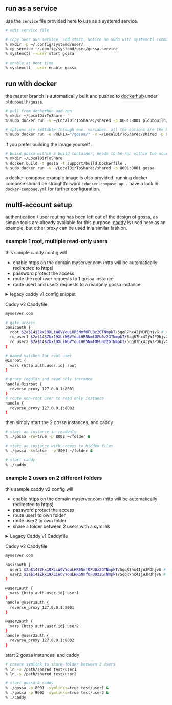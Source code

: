## run as a service

use the `service` file provided here to use as a systemd service.

```sh
# edit service file

# copy over our service, and start. Notice no sudo with systemctl command !
% mkdir -p ~/.config/systemd/user/
% cp service ~/.config/systemd/user/gossa.service
% systemctl --user start gossa

# enable at boot time
% systemctl --user enable gossa
```

## run with docker

the master branch is automatically built and pushed to [dockerhub](https://hub.docker.com/r/pldubouilh/gossa) under `pldubouilh/gossa`.

```sh
# pull from dockerhub and run
% mkdir ~/LocalDirToShare
% sudo docker run -v ~/LocalDirToShare:/shared -p 8001:8001 pldubouilh/gossa

# options are settable through env. variabes. all the options are the build.Dockerfile
% sudo docker run -e PREFIX="/gossa/" -v ~/LocalDirToShare:/shared -p 8001:8001 pldubouilh/gossa
```

if you prefer building the image yourself :

```sh
# build gossa within a build container, needs to be ran within the sources, ../ from here, and run
% mkdir ~/LocalDirToShare
% docker build -t gossa -f support/build.Dockerfile .
% sudo docker run -v ~/LocalDirToShare:/shared -p 8001:8001 gossa
```

a docker-compose example image is also provided. running docker compose should be straightforward : `docker-compose up .` have a look in `docker-compose.yml` for further configuration.

## multi-account setup

authentication / user routing has been left out of the design of gossa, as simple tools are already available for this purpose. [caddy](https://caddyserver.com) is used here as an example, but other proxy can be used in a similar fashion.

### example 1 root, multiple read-only users

this sample caddy config will
 + enable https on the domain myserver.com (http will be automatically redirected to https)
 + password protect the access
 + route the root user requests to 1 gossa instance
 + route user1 and user2 requests to a readonly gossa instance

<details>
  <summary>legacy caddy v1 config snippet</summary>
  
  ```sh
  myserver.com
  
  # proxy regular and read only instance
  proxy /   127.0.0.1:8001
  proxy /ro 127.0.0.1:8002 { without /ro }
  
  # reroute non-root user to read-only
  # cm9... is the output of `printf "root:password" | base64`
  rewrite {
    if {>Authorization} not "Basic cm9vdDpwYXNzd29yZA=="
    to /ro/{path}
  }
  
  # gate access
  basicauth / root     password
  basicauth / ro_user1 passworduser1
  basicauth / ro_user2 passworduser2
  ```
</details>

Caddy v2 Caddyfile

```sh
myserver.com

# gate access
basicauth {
  root $2a$14$Zkx19XLiW6VYouLHR5NmfOFU0z2GTNmpkT/5qqR7hx4IjWJPDhjvG # password is "hiccup"
  ro_user1 $2a$14$Zkx19XLiW6VYouLHR5NmfOFU0z2GTNmpkT/5qqR7hx4IjWJPDhjvG # password is "hiccup"
  ro_user2 $2a$14$Zkx19XLiW6VYouLHR5NmfOFU0z2GTNmpkT/5qqR7hx4IjWJPDhjvG # password is "hiccup"
}

# named matcher for root user
@isroot {
  vars {http.auth.user.id} root
}

# proxy regular and read only instance
handle @isroot {
  reverse_proxy 127.0.0.1:8001
}
# route non-root user to read only instance
handle {
  reverse_proxy 127.0.0.1:8002
}
```

then simply start the 2 gossa instances, and caddy

```sh
# start an instance in readonly
% ./gossa -ro=true -p 8002 ~/folder &

# start an instance with access to hidden files
% ./gossa -k=false  -p 8001 ~/folder &

# start caddy
% ./caddy
```

### example 2 users on 2 different folders

this sample caddy v2 config will
 + enable https on the domain myserver.com (http will be automatically redirected to https)
 + password protect the access
 + route user1 to own folder
 + route user2 to own folder
 + share a folder between 2 users with a symlink

<details>
  <summary>Legacy Caddy v1 Caddyfile</summary>

  ```sh
  myserver.com
  
  proxy /user1 127.0.0.1:8001 { without /user1 }
  proxy /user2 127.0.0.1:8002 { without /user2 }
  
  basicauth / user1 passworduser1
  basicauth / user2 passworduser2
  
  rewrite {
    if {>Authorization} is "Basic dXNlcjE6cGFzc3dvcmR1c2VyMQ=="
    to /user1/{path}
  }
  
  rewrite {
    if {>Authorization} is "Basic dXNlcjI6cGFzc3dvcmR1c2VyMg=="
    to /user2/{path}
  }
  ```
</details>

Caddy v2 Caddyfile

```sh
myserver.com

basicauth {
  user1 $2a$14$Zkx19XLiW6VYouLHR5NmfOFU0z2GTNmpkT/5qqR7hx4IjWJPDhjvG # password is "hiccup"
  user2 $2a$14$Zkx19XLiW6VYouLHR5NmfOFU0z2GTNmpkT/5qqR7hx4IjWJPDhjvG # password is "hiccup"
}

@user1auth {
  vars {http.auth.user.id} user1 
}
handle @user1auth {
  reverse_proxy 127.0.0.1:8001
}

@user2auth {
  vars {http.auth.user.id} user2
}
handle @user2auth {
  reverse_proxy 127.0.0.1:8002
}
```

start 2 gossa instances, and caddy

```sh
# create symlink to share folder between 2 users
% ln -s /path/shared test/user1
% ln -s /path/shared test/user2

# start gossa & caddy
% ./gossa -p 8001 -symlinks=true test/user1 &
% ./gossa -p 8002 -symlinks=true test/user2 &
% ./caddy
```
